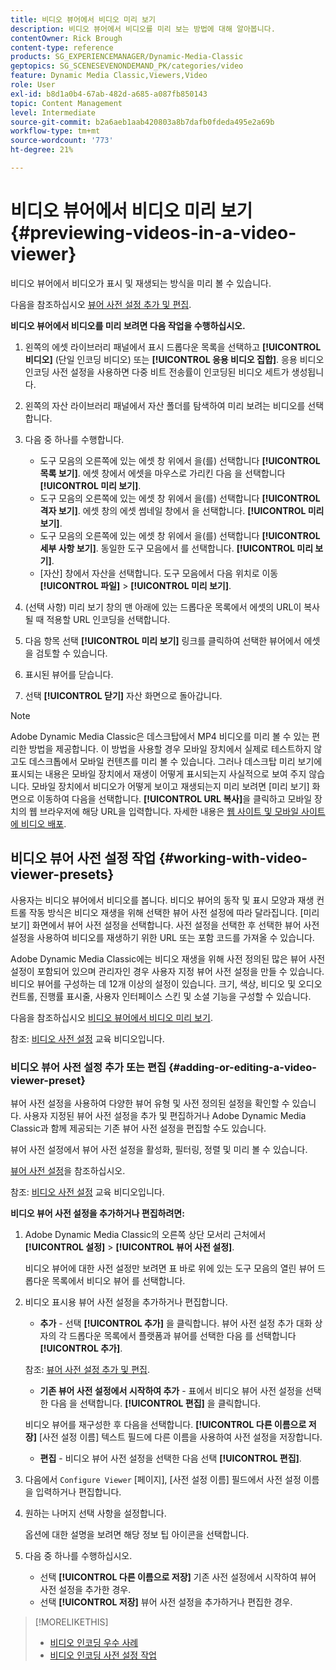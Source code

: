 ```yaml
---
title: 비디오 뷰어에서 비디오 미리 보기
description: 비디오 뷰어에서 비디오를 미리 보는 방법에 대해 알아봅니다.
contentOwner: Rick Brough
content-type: reference
products: SG_EXPERIENCEMANAGER/Dynamic-Media-Classic
geptopics: SG_SCENESEVENONDEMAND_PK/categories/video
feature: Dynamic Media Classic,Viewers,Video
role: User
exl-id: b8d1a0b4-67ab-482d-a685-a087fb850143
topic: Content Management
level: Intermediate
source-git-commit: b2a6aeb1aab420803a8b7dafb0fdeda495e2a69b
workflow-type: tm+mt
source-wordcount: '773'
ht-degree: 21%

---
```


# 비디오 뷰어에서 비디오 미리 보기{#previewing-videos-in-a-video-viewer}

비디오 뷰어에서 비디오가 표시 및 재생되는 방식을 미리 볼 수 있습니다.

다음을 참조하십시오 [뷰어 사전 설정 추가 및 편집](application-setup.md#adding_and_editing_viewer_presets).

**비디오 뷰어에서 비디오를 미리 보려면 다음 작업을 수행하십시오.**

1. 왼쪽의 에셋 라이브러리 패널에서 표시 드롭다운 목록을 선택하고 **[!UICONTROL 비디오]** (단일 인코딩 비디오) 또는 **[!UICONTROL 응용 비디오 집합]**. 응용 비디오 인코딩 사전 설정을 사용하면 다중 비트 전송률이 인코딩된 비디오 세트가 생성됩니다.
1. 왼쪽의 자산 라이브러리 패널에서 자산 폴더를 탐색하여 미리 보려는 비디오를 선택합니다.
1. 다음 중 하나를 수행합니다.

   * 도구 모음의 오른쪽에 있는 에셋 창 위에서 을(를) 선택합니다 **[!UICONTROL 목록 보기]**. 에셋 창에서 에셋을 마우스로 가리킨 다음 을 선택합니다 **[!UICONTROL 미리 보기]**.
   * 도구 모음의 오른쪽에 있는 에셋 창 위에서 을(를) 선택합니다 **[!UICONTROL 격자 보기]**. 에셋 창의 에셋 썸네일 창에서 을 선택합니다. **[!UICONTROL 미리 보기]**.
   * 도구 모음의 오른쪽에 있는 에셋 창 위에서 을(를) 선택합니다 **[!UICONTROL 세부 사항 보기]**. 동일한 도구 모음에서 를 선택합니다. **[!UICONTROL 미리 보기]**.
   * [자산] 창에서 자산을 선택합니다. 도구 모음에서 다음 위치로 이동 **[!UICONTROL 파일]** > **[!UICONTROL 미리 보기]**.

1. (선택 사항) 미리 보기 창의 맨 아래에 있는 드롭다운 목록에서 에셋의 URL이 복사될 때 적용할 URL 인코딩을 선택합니다.
1. 다음 항목 선택 **[!UICONTROL 미리 보기]** 링크를 클릭하여 선택한 뷰어에서 에셋을 검토할 수 있습니다.
1. 표시된 뷰어를 닫습니다.
1. 선택 **[!UICONTROL 닫기]** 자산 화면으로 돌아갑니다.

>[!NOTE]
>
>Adobe Dynamic Media Classic은 데스크탑에서 MP4 비디오를 미리 볼 수 있는 편리한 방법을 제공합니다. 이 방법을 사용할 경우 모바일 장치에서 실제로 테스트하지 않고도 데스크톱에서 모바일 컨텐츠를 미리 볼 수 있습니다. 그러나 데스크탑 미리 보기에 표시되는 내용은 모바일 장치에서 재생이 어떻게 표시되는지 사실적으로 보여 주지 않습니다. 모바일 장치에서 비디오가 어떻게 보이고 재생되는지 미리 보려면 [미리 보기] 화면으로 이동하여 다음을 선택합니다. **[!UICONTROL URL 복사]**&#x200B;을 클릭하고 모바일 장치의 웹 브라우저에 해당 URL을 입력합니다. 자세한 내용은 [웹 사이트 및 모바일 사이트에 비디오 배포](deploying-video-websites-mobile-sites.md#deploying_video_to_your_websites_and_mobile_sites).

## 비디오 뷰어 사전 설정 작업 {#working-with-video-viewer-presets}

사용자는 비디오 뷰어에서 비디오를 봅니다. 비디오 뷰어의 동작 및 표시 모양과 재생 컨트롤 작동 방식은 비디오 재생을 위해 선택한 뷰어 사전 설정에 따라 달라집니다. [미리 보기] 화면에서 뷰어 사전 설정을 선택합니다. 사전 설정을 선택한 후 선택한 뷰어 사전 설정을 사용하여 비디오를 재생하기 위한 URL 또는 포함 코드를 가져올 수 있습니다.

Adobe Dynamic Media Classic에는 비디오 재생을 위해 사전 정의된 많은 뷰어 사전 설정이 포함되어 있으며 관리자인 경우 사용자 지정 뷰어 사전 설정을 만들 수 있습니다. 비디오 뷰어를 구성하는 데 12개 이상의 설정이 있습니다. 크기, 색상, 비디오 및 오디오 컨트롤, 진행률 표시줄, 사용자 인터페이스 스킨 및 소셜 기능을 구성할 수 있습니다.

다음을 참조하십시오 [비디오 뷰어에서 비디오 미리 보기](previewing-videos-video-viewer.md#previewing_videos_in_a_video_viewer).

참조: [비디오 사전 설정](https://s7d5.scene7.com/s7viewers/html5/VideoViewer.html?videoserverurl=https://s7d5.scene7.com/is/content/&amp;emailurl=https://s7d5.scene7.com/s7/emailFriend&amp;serverUrl=https://s7d5.scene7.com/is/image/&amp;config=Scene7SharedAssets/Universal_HTML5_Video&amp;contenturl=https://s7d5.scene7.com/skins/&amp;asset=S7tutorials/549_video-presets_converted%20renamed_Done-AVS) 교육 비디오입니다.

### 비디오 뷰어 사전 설정 추가 또는 편집 {#adding-or-editing-a-video-viewer-preset}

뷰어 사전 설정을 사용하여 다양한 뷰어 유형 및 사전 정의된 설정을 확인할 수 있습니다. 사용자 지정된 뷰어 사전 설정을 추가 및 편집하거나 Adobe Dynamic Media Classic과 함께 제공되는 기존 뷰어 사전 설정을 편집할 수도 있습니다.

뷰어 사전 설정에서 뷰어 사전 설정을 활성화, 필터링, 정렬 및 미리 볼 수 있습니다.

[뷰어 사전 설정](application-setup.md#viewer_presets)을 참조하십시오.

참조: [비디오 사전 설정](https://s7d5.scene7.com/s7viewers/html5/VideoViewer.html?videoserverurl=https://s7d5.scene7.com/is/content/&amp;emailurl=https://s7d5.scene7.com/s7/emailFriend&amp;serverUrl=https://s7d5.scene7.com/is/image/&amp;config=Scene7SharedAssets/Universal_HTML5_Video&amp;contenturl=https://s7d5.scene7.com/skins/&amp;asset=S7tutorials/549_video-presets_converted%20renamed_Done-AVS) 교육 비디오입니다.

**비디오 뷰어 사전 설정을 추가하거나 편집하려면:**

1. Adobe Dynamic Media Classic의 오른쪽 상단 모서리 근처에서 **[!UICONTROL 설정]** > **[!UICONTROL 뷰어 사전 설정]**.

   비디오 뷰어에 대한 사전 설정만 보려면 표 바로 위에 있는 도구 모음의 열린 뷰어 드롭다운 목록에서 비디오 뷰어 를 선택합니다.

1. 비디오 표시용 뷰어 사전 설정을 추가하거나 편집합니다.

   * **추가** - 선택 **[!UICONTROL 추가]** 을 클릭합니다. 뷰어 사전 설정 추가 대화 상자의 각 드롭다운 목록에서 플랫폼과 뷰어를 선택한 다음 를 선택합니다 **[!UICONTROL 추가]**.

   참조: [뷰어 사전 설정 추가 및 편집](application-setup.md#adding_and_editing_viewer_presets).

   * **기존 뷰어 사전 설정에서 시작하여 추가** - 표에서 비디오 뷰어 사전 설정을 선택한 다음 을 선택합니다. **[!UICONTROL 편집]** 을 클릭합니다.

   비디오 뷰어를 재구성한 후 다음을 선택합니다. **[!UICONTROL 다른 이름으로 저장]** [사전 설정 이름] 텍스트 필드에 다른 이름을 사용하여 사전 설정을 저장합니다.

   * **편집** - 비디오 뷰어 사전 설정을 선택한 다음 선택 **[!UICONTROL 편집]**.

1. 다음에서 `Configure Viewer` [페이지], [사전 설정 이름] 필드에서 사전 설정 이름을 입력하거나 편집합니다.
1. 원하는 나머지 선택 사항을 설정합니다.

   옵션에 대한 설명을 보려면 해당 정보 팁 아이콘을 선택합니다.

1. 다음 중 하나를 수행하십시오.

   * 선택 **[!UICONTROL 다른 이름으로 저장]** 기존 사전 설정에서 시작하여 뷰어 사전 설정을 추가한 경우.
   * 선택 **[!UICONTROL 저장]** 뷰어 사전 설정을 추가하거나 편집한 경우.

>[!MORELIKETHIS]
>
>* [비디오 인코딩 우수 사례](uploading-encoding-videos.md#best_practices_for_video_encoding)
>* [비디오 인코딩 사전 설정 작업](uploading-encoding-videos.md#working_with_video_encoding_presets)
